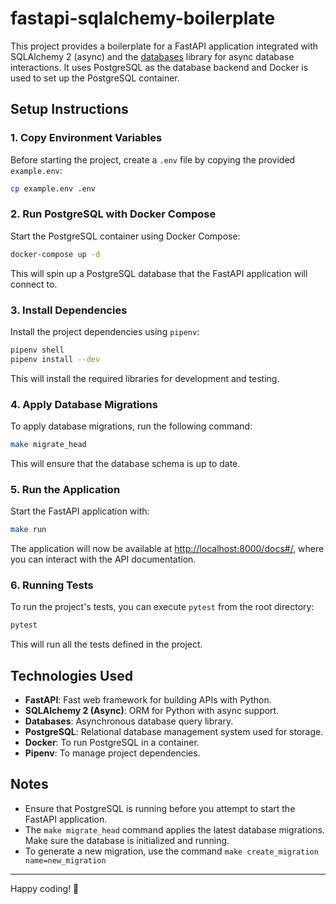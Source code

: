 # fastapi-sqlalchemy-boilerplate

This project provides a boilerplate for a FastAPI application integrated with SQLAlchemy 2 (async) and the [databases](https://pypi.org/project/databases/) library for async database interactions. It uses PostgreSQL as the database backend and Docker is used to set up the PostgreSQL container.

## Setup Instructions

### 1. Copy Environment Variables

Before starting the project, create a `.env` file by copying the provided `example.env`:

```bash
cp example.env .env
```

### 2. Run PostgreSQL with Docker Compose

Start the PostgreSQL container using Docker Compose:

```bash
docker-compose up -d
```

This will spin up a PostgreSQL database that the FastAPI application will connect to.

### 3. Install Dependencies

Install the project dependencies using `pipenv`:

```bash
pipenv shell
pipenv install --dev
```

This will install the required libraries for development and testing.

### 4. Apply Database Migrations

To apply database migrations, run the following command:

```bash
make migrate_head
```

This will ensure that the database schema is up to date.

### 5. Run the Application

Start the FastAPI application with:

```bash
make run
```

The application will now be available at [http://localhost:8000/docs#/](http://localhost:8000/docs#/), where you can interact with the API documentation.

### 6. Running Tests

To run the project's tests, you can execute `pytest` from the root directory:

```bash
pytest
```

This will run all the tests defined in the project.

## Technologies Used

- **FastAPI**: Fast web framework for building APIs with Python.
- **SQLAlchemy 2 (Async)**: ORM for Python with async support.
- **Databases**: Asynchronous database query library.
- **PostgreSQL**: Relational database management system used for storage.
- **Docker**: To run PostgreSQL in a container.
- **Pipenv**: To manage project dependencies.

## Notes

- Ensure that PostgreSQL is running before you attempt to start the FastAPI application.
- The `make migrate_head` command applies the latest database migrations. Make sure the database is initialized and running.
- To generate a new migration, use the command `make create_migration name=new_migration` 

---

Happy coding! 🚀
